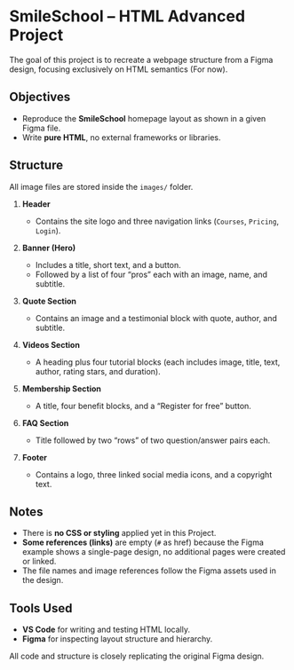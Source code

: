 # SmileSchool – HTML Advanced Project

The goal of this project is to recreate a webpage structure from a Figma design, focusing exclusively on HTML semantics (For now).

## Objectives

- Reproduce the **SmileSchool** homepage layout as shown in a given Figma file.
- Write **pure HTML**, no external frameworks or libraries.

## Structure

All image files are stored inside the `images/` folder.

1. **Header**

   - Contains the site logo and three navigation links (`Courses`, `Pricing`, `Login`).

2. **Banner (Hero)**

   - Includes a title, short text, and a button.
   - Followed by a list of four “pros” each with an image, name, and subtitle.

3. **Quote Section**

   - Contains an image and a testimonial block with quote, author, and subtitle.

4. **Videos Section**

   - A heading plus four tutorial blocks (each includes image, title, text, author, rating stars, and duration).

5. **Membership Section**

   - A title, four benefit blocks, and a “Register for free” button.

6. **FAQ Section**

   - Title followed by two “rows” of two question/answer pairs each.

7. **Footer**
   - Contains a logo, three linked social media icons, and a copyright text.

## Notes

- There is **no CSS or styling** applied yet in this Project.
- **Some references (links)** are empty (`#` as href) because the Figma example shows a single-page design, no additional pages were created or linked.
- The file names and image references follow the Figma assets used in the design.

## Tools Used

- **VS Code** for writing and testing HTML locally.
- **Figma** for inspecting layout structure and hierarchy.

All code and structure is closely replicating the original Figma design.

